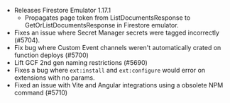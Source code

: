 - Releases Firestore Emulator 1.17.1
  - Propagates page token from ListDocumentsResponse to GetOrListDocumentsResponse in Firestore emulator.
- Fixes an issue where Secret Manager secrets were tagged incorrectly (#5704).
- Fix bug where Custom Event channels weren't automatically crated on function deploys (#5700)
- Lift GCF 2nd gen naming restrictions (#5690)
- Fixes a bug where `ext:install` and `ext:configure` would error on extensions with no params.
- Fixed an issue with Vite and Angular integrations using a obsolete NPM command (#5710)

